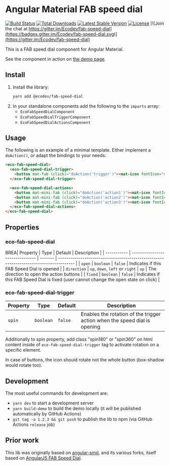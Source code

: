 # Angular Material FAB speed dial

[![Build Status](https://github.com/Ecodev/fab-speed-dial/workflows/main/badge.svg)](https://github.com/Ecodev/fab-speed-dial/actions)
[![Total Downloads](https://img.shields.io/npm/dt/@ecodev/fab-speed-dial.svg)](https://www.npmjs.com/package/@ecodev/fab-speed-dial)
[![Latest Stable Version](https://img.shields.io/npm/v/@ecodev/fab-speed-dial.svg)](https://www.npmjs.com/package/@ecodev/fab-speed-dial)
[![License](https://img.shields.io/npm/l/@ecodev/fab-speed-dial.svg)](https://www.npmjs.com/package/@ecodev/fab-speed-dial)
[![Join the chat at https://gitter.im/Ecodev/fab-speed-dial](https://badges.gitter.im/Ecodev/fab-speed-dial.svg)](https://gitter.im/Ecodev/fab-speed-dial)

This is a FAB speed dial component for Angular Material.

See the component in action on [the demo page](https://ecodev.github.io/fab-speed-dial).

## Install

1. Install the library:
   ```bash
   yarn add @ecodev/fab-speed-dial
   ```
2. In your standalone components add the following to the `imports` array:
   - `EcoFabSpeedDialComponent`
   - `EcoFabSpeedDialTriggerComponent`
   - `EcoFabSpeedDialActionsComponent`

## Usage

The following is an example of a minimal template. Either implement a `doAction()`,
or adapt the bindings to your needs:

```html
<eco-fab-speed-dial>
  <eco-fab-speed-dial-trigger>
    <button mat-fab (click)="doAction('trigger')"><mat-icon fontIcon="menu" /></button>
  </eco-fab-speed-dial-trigger>

  <eco-fab-speed-dial-actions>
    <button mat-mini-fab (click)="doAction('action1')"><mat-icon fontIcon="add" /></button>
    <button mat-mini-fab (click)="doAction('action2')"><mat-icon fontIcon="edit" /></button>
    <button mat-mini-fab (click)="doAction('action3')"><mat-icon fontIcon="search" /></button>
  </eco-fab-speed-dial-actions>
</eco-fab-speed-dial>
```

## Properties

### eco-fab-speed-dial

BREA| Property    | Type                            | Default | Description                                                                            |
| ----------- | ------------------------------- | ------- | -------------------------------------------------------------------------------------- |
| `open`      | `boolean`                       | `false` | Indicates if this FAB Speed Dial is opened                                             |
| `direction` | `up`, `down`, `left` or `right` | `up`    | The direction to open the action buttons                                               |
| `fixed`     | `boolean`                       | `false` | Indicates if this FAB Speed Dial is fixed (user cannot change the open state on click) |

### eco-fab-speed-dial-trigger

| Property | Type      | Default | Description                                                               |
| -------- | --------- | ------- | ------------------------------------------------------------------------- |
| `spin`   | `boolean` | `false` | Enables the rotation of the trigger action when the speed dial is opening |

Additionally to spin property, add class "spin180" or "spin360" on html content inside of `eco-fab-speed-dial-trigger` tag to activate rotation on a specific element.

In case of buttons, the icon should rotate not the whole button (box-shadow would rotate too).

## Development

The most useful commands for development are:

- `yarn dev` to start a development server
- `yarn build-demo` to build the demo locally (it will be published automatically by GitHub Actions)
- `git tag -a 1.2.3 && git push` to publish the lib to npm (via GitHub Actions `release` job)

## Prior work

This lib was originally based on [angular-smd](https://github.com/jefersonestevo/angular-smd),
and its various forks, itself based on
[AngularJS FAB Speed Dial](https://material.angularjs.org/latest/demo/fabSpeedDial).
